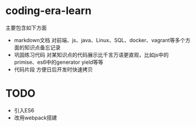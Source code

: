 # coding-era-learn
主要包含如下方面
- markdown文档
对前端、js、java、Linux、SQL、docker、vagrant等多个方面的知识点备忘记录
- 巩固练习代码
对某知识点的代码展示比千言万语更直观，比如js中的primise、es6中的generator yield等等
- 代码片段
方便日后开发时快速拷贝

# TODO
- 引入ES6
- 改用webpack搭建
